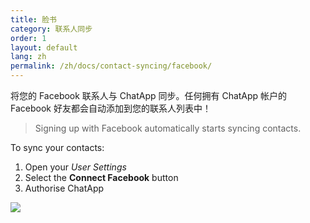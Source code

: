 ```yaml
---
title: 脸书
category: 联系人同步
order: 1
layout: default
lang: zh
permalink: /zh/docs/contact-syncing/facebook/
---
```


将您的 Facebook 联系人与 ChatApp 同步。任何拥有 ChatApp 帐户的 Facebook 好友都会自动添加到您的联系人列表中！
> Signing up with Facebook automatically starts syncing contacts.

To sync your contacts:

1. Open your *User Settings*
2. Select the **Connect Facebook** button
3. Authorise ChatApp

![](//placehold.it/800x600)
